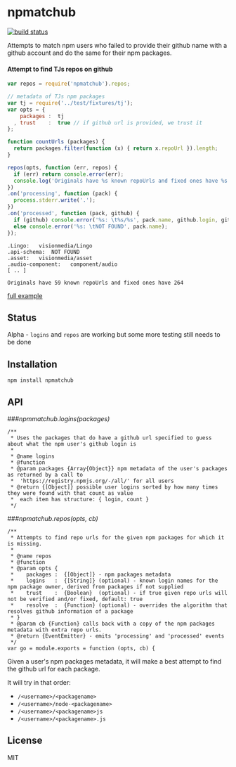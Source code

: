 # npmatchub
[![build status](https://secure.travis-ci.org/thlorenz/npmatchub.png)](http://travis-ci.org/thlorenz/npmatchub)

Attempts to match npm users who failed to provide their github name with a github account and do the same for their npm packages.

#### Attempt to find TJs repos on github
```js
var repos = require('npmatchub').repos;

// metadata of TJs npm packages
var tj = require('../test/fixtures/tj'); 
var opts = {
    packages :  tj
  , trust    :  true // if github url is provided, we trust it
};

function countUrls (packages) {
  return packages.filter(function (x) { return x.repoUrl }).length;
}

repos(opts, function (err, repos) {
  if (err) return console.error(err);
  console.log('Originals have %s known repoUrls and fixed ones have %s', countUrls(tj), countUrls(repos));
})
.on('processing', function (pack) {
  process.stderr.write('.');
})
.on('processed', function (pack, github) {
  if (github) console.error('%s: \t%s/%s', pack.name, github.login, github.repo);
  else console.error('%s: \tNOT FOUND', pack.name);
});
```

```
.Lingo:   visionmedia/Lingo
.api-schema:  NOT FOUND
.asset:   visionmedia/asset
.audio-component:   component/audio
[ .. ]

Originals have 59 known repoUrls and fixed ones have 264
```

[full example](https://github.com/thlorenz/npmatchub/blob/master/examples/fix-tjs-repos.js)

## Status

Alpha - `logins` and `repos` are working but some more testing still needs to be done

## Installation

    npm install npmatchub

## API

###*npmmatchub.logins(packages)*

```
/**
 * Uses the packages that do have a github url specified to guess about what the npm user's github login is
 *
 * @name logins
 * @function
 * @param packages {Array{Object}} npm metadata of the user's packages as returned by a call to
 *  'https://registry.npmjs.org/-/all/' for all users
 * @return {[Object]} possible user logins sorted by how many times they were found with that count as value
 *  each item has structure: { login, count }
 */
 ```

###*npmatchub.repos(opts, cb)*

```
/**
 * Attempts to find repo urls for the given npm packages for which it is missing.
 *
 * @name repos
 * @function
 * @param opts {
 *    packages :  {[Object]} - npm packages metadata
 *    logins   :  {[String]} (optional) - known login names for the npm package owner, derived from packages if not supplied
 *    trust    :  {Boolean}  (optional) - if true given repo urls will not be verified and/or fixed, default: true
 *    resolve  :  {Function} (optional) - overrides the algorithm that resolves github information of a package
 * }
 * @param cb {Function} calls back with a copy of the npm packages metadata with extra repo urls.
 * @return {EventEmitter} - emits 'processing' and 'processed' events
 */
var go = module.exports = function (opts, cb) {
```

Given a user's npm packages metadata, it will make a best attempt to find the github url for each package.

It will try in that order:

- `/<username>/<packagename>`
- `/<username>/node-<packagename>`
- `/<username>/<packagename>js`
- `/<username>/<packagename>.js`

## License

MIT
